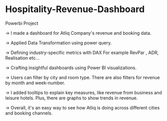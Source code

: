 # Hospitality-Revenue-Dashboard
Powerbi Project


-> I made a dashboard for Atliq Company's revenue and booking data.

-> Applied Data Transformation using power query.

-> Defining industry-specific metrics with DAX For example RevPar ,  ADR, Realisation etc...

-> Crafting insightful dashboards using Power BI visualizations.

-> Users can filter by city and room type. There are also filters for revenue by month and week-number. 

-> I added tooltips to explain key measures, like revenue from business and leisure hotels. Plus, there are graphs to show trends in revenue. 

-> Overall, it's an easy way to see how Atliq is doing across different cities and booking channels.

